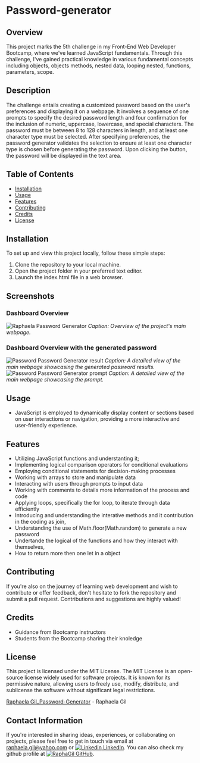 # Password-generator

## Overview
This project marks the 5th challenge in my Front-End Web Developer Bootcamp, where we've learned JavaScript fundamentals. Through this challenge, I've gained practical knowledge in various fundamental concepts including objects, objects methods, nested data, looping nested, functions, parameters, scope.

## Description
The challenge entails creating a customized password based on the user's preferences and displaying it on a webpage. It involves a sequence of one prompts to specify the desired password length and four confirmation for the inclusion of numeric, uppercase, lowercase, and special characters. The password must be between 8 to 128 characters in length, and at least one character type must be selected. After specifying preferences, the password generator validates the selection to ensure at least one character type is chosen before generating the password. Upon clicking the button, the password will be displayed in the text area.

## Table of Contents
- [Installation](#installation)
- [Usage](#usage)
- [Features](#features)
- [Contributing](#contributing)
- [Credits](#credits)
- [License](#license)

## Installation
To set up and view this project locally, follow these simple steps:

1. Clone the repository to your local machine.
2. Open the project folder in your preferred text editor.
3. Launch the index.html file in a web browser.

## Screenshots
### Dashboard Overview
![Raphaela Password Generator](https://github.com/RaphaGil/Password-generator/assets/128820385/fb6ac2d8-3d31-4717-bc42-f68bbc89491c)
*Caption: Overview of the project's main webpage.*
### Dashboard Overview with the generated password
![Password Password Generator result](https://github.com/RaphaGil/Password-generator/assets/128820385/18835de9-f018-44b5-95d5-1a51e7c9f5b5)
*Caption: A detailed view of the main webpage showcasing the generated password results.*
![Password Password Generator prompt](https://github.com/RaphaGil/Password-generator/assets/128820385/5a54ac67-a40e-4b9a-9af2-afc8a84a560d)
*Caption: A detailed view of the main webpage showcasing the prompt.*

## Usage
- JavaScript is employed to dynamically display content or sections based on user interactions or navigation, providing a more interactive and user-friendly experience.

## Features
- Utilizing JavaScript functions and understanting it;
- Implementing logical comparison operators for conditional evaluations
- Employing conditional statements for decision-making processes
- Working with arrays to store and manipulate data
- Interacting with users through prompts to input data
- Working with comments to details more information of the process and code
- Applying loops, specifically the for loop, to iterate through data efficiently
- Introducing and understanding the interative methods and it contribution in the coding as join,
- Understanding the use of Math.floor(Math.random) to generate a new password
- Undertande the logical of the functions and how they interact with themselves,
- How to return more then one let in a object


## Contributing
If you're also on the journey of learning web development and wish to contribute or offer feedback, don't hesitate to fork the repository and submit a pull request. Contributions and suggestions are highly valued!

## Credits
- Guidance from Bootcamp instructors
- Students from the Bootcamp sharing their knoledge

## License
This project is licensed under the MIT License. The MIT License is an open-source license widely used for software projects. It is known for its permissive nature, allowing users to freely use, modify, distribute, and sublicense the software without significant legal restrictions.

[Raphaela Gil_Password-Generator](https://raphagil.github.io/Password-generator/) - Raphaela Gil 
## Contact Information
If you're interested in sharing ideas, experiences, or collaborating on projects, please feel free to get in touch via email at raphaela.gil@yahoo.com or [![Linkedin](https://i.stack.imgur.com/gVE0j.png) LinkedIn](https://www.linkedin.com/in/raphaela-do-amaral-gil-0a9bb945/ ). You can also check my github profile at [![RaphaGil](https://i.stack.imgur.com/tskMh.png) GitHub](https://github.com/RaphaGil).
